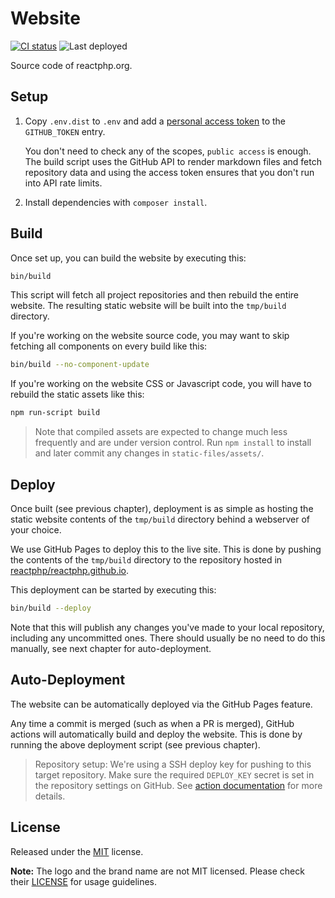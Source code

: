 # Website

[![CI status](https://github.com/reactphp/website/actions/workflows/ci.yml/badge.svg)](https://github.com/reactphp/website/actions)
![Last deployed](https://img.shields.io/github/last-commit/reactphp/reactphp.github.io?label=last%20deployed&logo=github)

Source code of reactphp.org.

## Setup

1. Copy `.env.dist` to `.env` and add a
   [personal access token](https://github.com/settings/tokens) to the
   `GITHUB_TOKEN` entry.

   You don't need to check any of the scopes, `public access` is enough. The
   build script uses the GitHub API to render markdown files and fetch
   repository data and using the access token ensures that you don't run into
   API rate limits.

2. Install dependencies with `composer install`.

## Build

Once set up, you can build the website by executing this:

```bash
bin/build
```

This script will fetch all project repositories and then rebuild the entire website.
The resulting static website will be built into the `tmp/build` directory.

If you're working on the website source code, you may want to skip fetching all
components on every build like this:

```bash
bin/build --no-component-update
```

If you're working on the website CSS or Javascript code, you will have to
rebuild the static assets like this:

```bash
npm run-script build
```

> Note that compiled assets are expected to change much less frequently and are
  under version control. Run `npm install` to install and later commit any changes
  in `static-files/assets/`.

## Deploy

Once built (see previous chapter), deployment is as simple as hosting the static
website contents of the `tmp/build` directory behind a webserver of your choice.

We use GitHub Pages to deploy this to the live site. This is done by pushing the
contents of the `tmp/build` directory to the repository hosted in
[reactphp/reactphp.github.io](https://github.com/reactphp/reactphp.github.io).

This deployment can be started by executing this:

```bash
bin/build --deploy
```

Note that this will publish any changes you've made to your local repository,
including any uncommitted ones. There should usually be no need to do this
manually, see next chapter for auto-deployment.

## Auto-Deployment

The website can be automatically deployed via the GitHub Pages feature.

Any time a commit is merged (such as when a PR is merged), GitHub actions will
automatically build and deploy the website. This is done by running the above
deployment script (see previous chapter).

> Repository setup:
> We're using a SSH deploy key for pushing to this target repository.
> Make sure the required `DEPLOY_KEY` secret is set in the repository settings on GitHub.
> See [action documentation](https://github.com/JamesIves/github-pages-deploy-action#using-an-ssh-deploy-key-)
> for more details.

## License

Released under the [MIT](LICENSE) license.

**Note:** The logo and the brand name are not MIT licensed.
Please check their [LICENSE](https://github.com/reactphp/branding/blob/master/LICENSE)
for usage guidelines.

